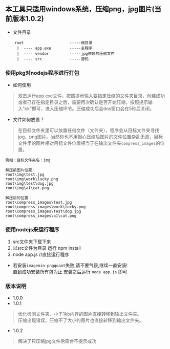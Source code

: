 ## 本工具只适用windows系统，压缩png，jpg图片(当前版本1.0.2)

* 文件目录
```
    root                    -----根目录
     |  ---- app.exe        -----主程序
     |  ---- vendor         -----jpg依赖的压缩文件 
     |  ---- src            -----源码
```
### 使用pkg对nodejs程序进行打包

* 如何使用

>双击运行app.exe文件，按照提示输入要指定压缩的文件夹目录，创建成功或者已存在指定目录之后，需要再次确认是否开始压缩，按照提示输入“ok”即可，进入压缩环节。压缩成功后会dos窗口会在5秒后关闭。

* 文件如何放置？

>在目标文件夹里可以放置任何文件（文件夹），程序会从目标文件夹寻找jpg，png图片。当然你也不用担心压缩后图片的文件位置杂乱无章，目标文件里的图片相对目标文件位置相当于在输出文件夹`compress_images`的位置。
```
例如：目标文件夹名：img

解压前图片位置： 
root\img\test.jpg
root\img\work\lucky.png
root\img\test\dog.jpg
root\img\a1\cat.png

解压后的位置：
root\compress_images\test.jpg
root\compress_images\work\lucky.png
root\compress_images\test\dog.jpg
root\compress_images\a1\cat.png
```

### 使用nodejs来运行程序
1. src文件夹下载下来
2. 以src文件为目录 运行 npm install 
3. node app.js //直接运行程序
* 若安装```imagemin-pngquant```失败,请不要气馁,继续一直安装!  
直到成功安装所有包为止.安装之后运行 ```node app.js``` 即可
### 版本说明
* 1.0.0 
* 1.0.1
> 优化检测文件夹，小于1kb内存的图片直接转移到输出文件夹。  
压缩出现错误，压缩不了大小的图片也直接转移到输出文件夹。
* 1.0.2
>解决了只压缩jpg文件后窗台不提示成功  
